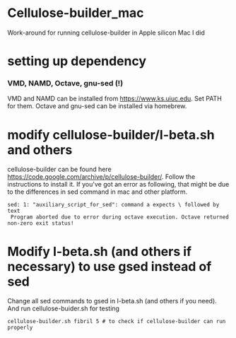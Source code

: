 # Cellulose-builder_mac
Work-around for running cellulose-builder in Apple silicon Mac I did


# setting up dependency
### VMD, NAMD, Octave, gnu-sed (!)
VMD and NAMD can be installed from https://www.ks.uiuc.edu. Set PATH for them.
Octave and gnu-sed can be installed via homebrew.

# modify cellulose-builder/I-beta.sh and others
cellulose-builder can be found here <https://code.google.com/archive/p/cellulose-builder/>. Follow the instructions to install it.
If you've got an error as following, that might be due to the differences in sed command in mac and other platform.
```
sed: 1: "auxiliary_script_for_sed": command a expects \ followed by text
 Program aborted due to error during octave execution. Octave returned non-zero exit status!
```

# Modify I-beta.sh (and others if necessary) to use gsed instead of sed
Change all sed commands to gsed in I-beta.sh (and others if you need).
And run cellulose-buider.sh for testing
```
cellulose-builder.sh fibril 5 # to check if cellulose-builder can run properly
```
